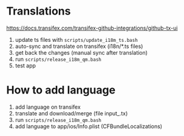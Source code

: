 # Translations

https://docs.transifex.com/transifex-github-integrations/github-tx-ui

1. update ts files with `scripts/update_i18m_ts.bash`
2. auto-sync and translate on transifex (i18n/*.ts files)
3. get back the changes (manual sync after translation)
4. run `scripts/release_i18m_qm.bash`
5. test app

# How to add language

1. add language on transifex
2. translate and download/merge (file input_<lang>.tx)
3. run `scripts/release_i18m_qm.bash`
4. add language to app/ios/Info.plist (CFBundleLocalizations)